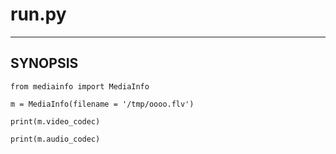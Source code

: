 # run.py


-------------------

## SYNOPSIS

	from mediainfo import MediaInfo

	m = MediaInfo(filename = '/tmp/oooo.flv')

	print(m.video_codec)

	print(m.audio_codec)

